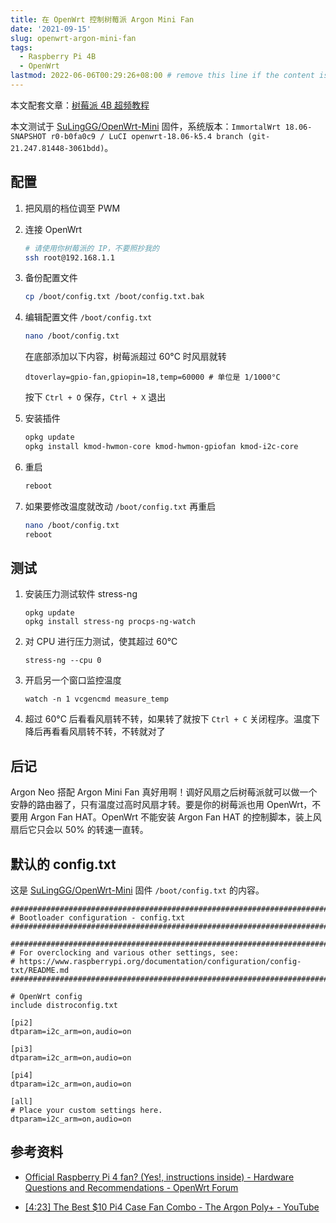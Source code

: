 ```yaml
---
title: 在 OpenWrt 控制树莓派 Argon Mini Fan
date: '2021-09-15'
slug: openwrt-argon-mini-fan
tags:
  - Raspberry Pi 4B
  - OpenWrt
lastmod: 2022-06-06T00:29:26+08:00 # remove this line if the content is actually changed
---
```


本文配套文章：[树莓派 4B 超频教程](/zh-cn/post/2021/09/20/raspberry-pi4-overclock/)

本文测试于 [SuLingGG/OpenWrt-Mini](https://github.com/SuLingGG/OpenWrt-Mini) 固件，系统版本：`ImmortalWrt 18.06-SNAPSHOT r0-b0fa0c9 / LuCI openwrt-18.06-k5.4 branch (git-21.247.81448-3061bdd)`。

## 配置

1. 把风扇的档位调至 PWM

2. 连接 OpenWrt

    ```bash
    # 请使用你树莓派的 IP，不要照抄我的
    ssh root@192.168.1.1
    ```

3. 备份配置文件

    ```bash
    cp /boot/config.txt /boot/config.txt.bak
    ```

4. 编辑配置文件 `/boot/config.txt`

    ```bash
    nano /boot/config.txt
    ```

    在底部添加以下内容，树莓派超过 60°C 时风扇就转

    ```
    dtoverlay=gpio-fan,gpiopin=18,temp=60000 # 单位是 1/1000°C
    ```

    按下 `Ctrl + O` 保存，`Ctrl + X` 退出

5. 安装插件

    ```bash
    opkg update
    opkg install kmod-hwmon-core kmod-hwmon-gpiofan kmod-i2c-core
    ```

6. 重启

    ```bash
    reboot
    ```

7. 如果要修改温度就改动 `/boot/config.txt` 再重启

    ```bash
    nano /boot/config.txt
    reboot
    ```

## 测试

1. 安装压力测试软件 stress-ng 

    ```
    opkg update
    opkg install stress-ng procps-ng-watch
    ```

1. 对 CPU 进行压力测试，使其超过 60°C

    ```
    stress-ng --cpu 0
    ```
    
1. 开启另一个窗口监控温度

    ```
    watch -n 1 vcgencmd measure_temp
    ```

1. 超过 60°C 后看看风扇转不转，如果转了就按下 `Ctrl + C` 关闭程序。温度下降后再看看风扇转不转，不转就对了

## 后记

Argon Neo 搭配 Argon Mini Fan 真好用啊！调好风扇之后树莓派就可以做一个安静的路由器了，只有温度过高时风扇才转。要是你的树莓派也用 OpenWrt，不要用 Argon Fan HAT。OpenWrt 不能安装 Argon Fan HAT 的控制脚本，装上风扇后它只会以 50% 的转速一直转。

## 默认的 config.txt

这是 [SuLingGG/OpenWrt-Mini](https://github.com/SuLingGG/OpenWrt-Mini) 固件 `/boot/config.txt` 的内容。

```
################################################################################
# Bootloader configuration - config.txt
################################################################################

################################################################################
# For overclocking and various other settings, see:
# https://www.raspberrypi.org/documentation/configuration/config-txt/README.md
################################################################################

# OpenWrt config
include distroconfig.txt

[pi2]
dtparam=i2c_arm=on,audio=on

[pi3]
dtparam=i2c_arm=on,audio=on

[pi4]
dtparam=i2c_arm=on,audio=on

[all]
# Place your custom settings here.
dtparam=i2c_arm=on,audio=on
```

## 参考资料

- [Official Raspberry Pi 4 fan? (Yes!, instructions inside) - Hardware Questions and Recommendations - OpenWrt Forum](https://forum.openwrt.org/t/official-raspberry-pi-4-fan-yes-instructions-inside/93975)

- [[4:23] The Best $10 Pi4 Case Fan Combo - The Argon Poly+ - YouTube](https://youtu.be/fJKWd6xJYU4?t=267)
